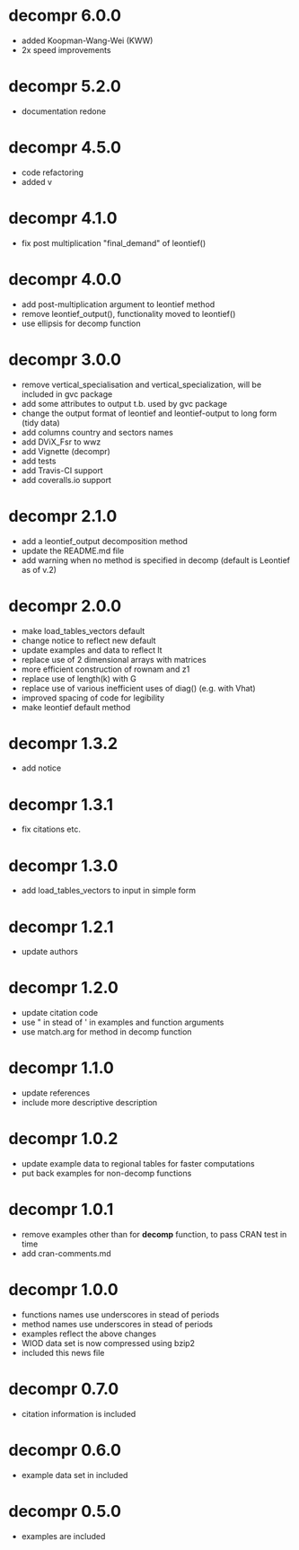 decompr 6.0.0
=======================
* added Koopman-Wang-Wei (KWW)
* 2x speed improvements


decompr 5.2.0
=======================
* documentation redone


decompr 4.5.0
=======================
* code refactoring
* added v

decompr 4.1.0
=======================
* fix post multiplication "final_demand" of leontief()

decompr 4.0.0
=======================
* add post-multiplication argument to leontief method
* remove leontief_output(), functionality moved to leontief()
* use ellipsis for decomp function

decompr 3.0.0
=======================
* remove vertical_specialisation and vertical_specialization, will be included in gvc package
* add some attributes to output t.b. used by gvc package
* change the output format of leontief and leontief-output to long form (tidy data)
* add columns country and sectors names
* add DViX_Fsr to wwz
* add Vignette (decompr)
* add tests
* add Travis-CI support
* add coveralls.io support

decompr 2.1.0
=======================
* add a leontief_output decomposition method
* update the README.md file
* add warning when no method is specified in decomp (default is Leontief as of v.2)

decompr 2.0.0
=======================
* make load_tables_vectors default
* change notice to reflect new default
* update examples and data to reflect lt
* replace use of 2 dimensional arrays with matrices
* more efficient construction of rownam and z1
* replace use of length(k) with G
* replace use of various inefficient uses of diag() (e.g. with Vhat)
* improved spacing of code for legibility
* make leontief default method

decompr 1.3.2
=======================
* add notice

decompr 1.3.1
=======================
* fix citations etc.

decompr 1.3.0
=======================
* add load_tables_vectors to input in simple form

decompr 1.2.1
=======================
* update authors

decompr 1.2.0
=======================
* update citation code
* use " in stead of ' in examples and function arguments
* use match.arg for method in decomp function

decompr 1.1.0
=======================
* update references
* include more descriptive description

decompr 1.0.2
=======================
* update example data to regional tables for faster computations
* put back examples for non-decomp functions

decompr 1.0.1
=======================
* remove examples other than for **decomp** function, to pass CRAN test in time
* add cran-comments.md

decompr 1.0.0
=======================
* functions names use underscores in stead of periods
* method names use underscores in stead of periods
* examples reflect the above changes
* WIOD data set is now compressed using bzip2
* included this news file

decompr 0.7.0
=======================
* citation information is included

decompr 0.6.0
=======================
* example data set in included

decompr 0.5.0
=======================
* examples are included
